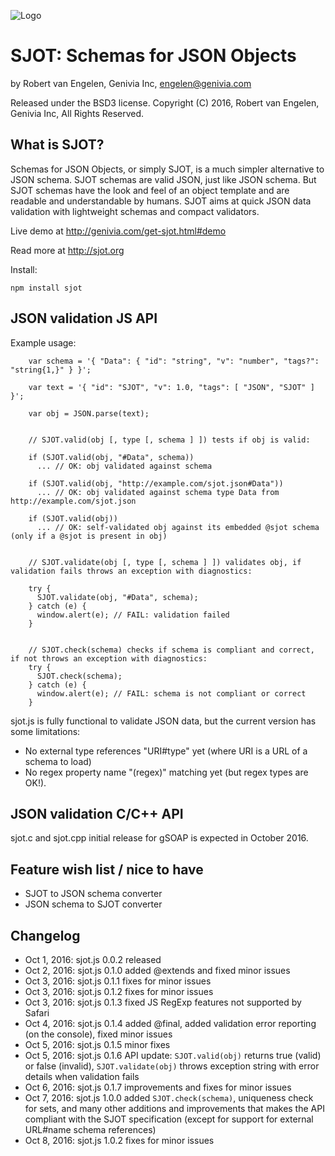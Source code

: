 
![Logo](https://www.genivia.com/images/sjot-logo-small.png)

SJOT: Schemas for JSON Objects
==============================

by Robert van Engelen, Genivia Inc, <engelen@genivia.com>

Released under the BSD3 license.
Copyright (C) 2016, Robert van Engelen, Genivia Inc, All Rights Reserved.

What is SJOT?
-------------

Schemas for JSON Objects, or simply SJOT, is a much simpler alternative to JSON
schema.  SJOT schemas are valid JSON, just like JSON schema.  But SJOT schemas
have the look and feel of an object template and are readable and
understandable by humans.  SJOT aims at quick JSON data validation with
lightweight schemas and compact validators.

Live demo at <http://genivia.com/get-sjot.html#demo>

Read more at <http://sjot.org>

Install:

    npm install sjot

JSON validation JS API
----------------------

Example usage:

~~~~{.js}
    var schema = '{ "Data": { "id": "string", "v": "number", "tags?": "string{1,}" } }';

    var text = '{ "id": "SJOT", "v": 1.0, "tags": [ "JSON", "SJOT" ] }';

    var obj = JSON.parse(text);


    // SJOT.valid(obj [, type [, schema ] ]) tests if obj is valid:

    if (SJOT.valid(obj, "#Data", schema))
      ... // OK: obj validated against schema

    if (SJOT.valid(obj, "http://example.com/sjot.json#Data"))
      ... // OK: obj validated against schema type Data from http://example.com/sjot.json

    if (SJOT.valid(obj))
      ... // OK: self-validated obj against its embedded @sjot schema (only if a @sjot is present in obj)


    // SJOT.validate(obj [, type [, schema ] ]) validates obj, if validation fails throws an exception with diagnostics:

    try {
      SJOT.validate(obj, "#Data", schema);
    } catch (e) {
      window.alert(e); // FAIL: validation failed
    }


    // SJOT.check(schema) checks if schema is compliant and correct, if not throws an exception with diagnostics:
    try {
      SJOT.check(schema);
    } catch (e) {
      window.alert(e); // FAIL: schema is not compliant or correct
    }
~~~~

sjot.js is fully functional to validate JSON data, but the current version has
some limitations:

- No external type references "URI#type" yet (where URI is a URL of a schema to load)
- No regex property name "(regex)" matching yet (but regex types are OK!).

JSON validation C/C++ API
-------------------------

sjot.c and sjot.cpp initial release for gSOAP is expected in October 2016.

Feature wish list / nice to have
--------------------------------

- SJOT to JSON schema converter
- JSON schema to SJOT converter

Changelog
---------

- Oct 1, 2016: sjot.js 0.0.2 released
- Oct 2, 2016: sjot.js 0.1.0 added @extends and fixed minor issues
- Oct 3, 2016: sjot.js 0.1.1 fixes for minor issues
- Oct 3, 2016: sjot.js 0.1.2 fixes for minor issues
- Oct 3, 2016: sjot.js 0.1.3 fixed JS RegExp features not supported by Safari
- Oct 4, 2016: sjot.js 0.1.4 added @final, added validation error reporting (on the console), fixed minor issues
- Oct 5, 2016: sjot.js 0.1.5 minor fixes
- Oct 5, 2016: sjot.js 0.1.6 API update: `SJOT.valid(obj)` returns true (valid) or false (invalid), `SJOT.validate(obj)` throws exception string with error details when validation fails
- Oct 6, 2016: sjot.js 0.1.7 improvements and fixes for minor issues
- Oct 7, 2016: sjot.js 1.0.0 added `SJOT.check(schema)`, uniqueness check for sets, and many other additions and improvements that makes the API compliant with the SJOT specification (except for support for external URL#name schema references)
- Oct 8, 2016: sjot.js 1.0.2 fixes for minor issues
